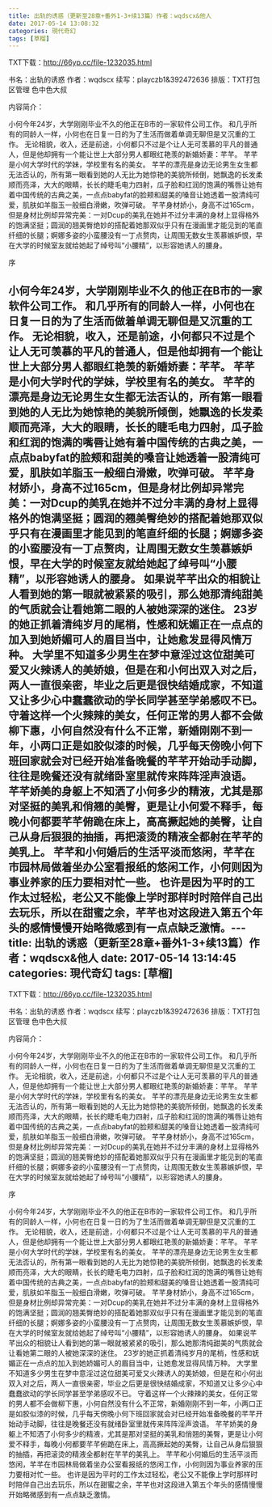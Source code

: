 ```yaml
---
title: 出轨的诱惑（更新至28章+番外1-3+续13篇）作者：wqdscx&他人
date: 2017-05-14 13:08:32
categories: 現代奇幻
tags: [草榴]
---
```

TXT下载：http://66yp.cc/file-1232035.html

书名：出轨的诱惑
作者：wqdscx
续写：playczb1&392472636
排版：TXT打包区管理 色中色大叔

内容简介：

小何今年24岁，大学刚刚毕业不久的他正在B市的一家软件公司工作。
和几乎所有的同龄人一样，小何也在日复一日的为了生活而做着单调无聊但是又沉重的工作。
无论相貌，收入，还是前途，小何都只不过是个让人无可羡慕的平凡的普通人，但是他却拥有一个能让世上大部分男人都眼红艳羡的新婚娇妻：芊芊。
芊芊是小何大学时代的学妹，学校里有名的美女。
芊芊的漂亮是身边无论男生女生都无法否认的，所有第一眼看到她的人无比为她惊艳的美貌所倾倒，她飘逸的长发柔顺而亮泽，大大的眼睛，长长的睫毛电力四射，瓜子脸和红润的饱满的嘴唇让她有着中国传统的古典之美，一点点babyfat的脸颊和甜美的嗓音让她透着一股清纯可爱，肌肤如羊脂玉一般细白滑嫩，吹弹可破。
芊芊身材娇小，身高不过165cm，但是身材比例却异常完美：一对Dcup的美乳在她并不过分丰满的身材上显得格外的饱满坚挺；圆润的翘美臀绝妙的搭配着她那双似乎只有在漫画里才能见到的笔直纤细的长腿；婀娜多姿的小蛮腰没有一丁点赘肉，让周围无数女生羡慕嫉妒恨，早在大学的时候室友就给她起了绰号叫“小腰精”，以形容她诱人的腰身。


序

小何今年24岁，大学刚刚毕业不久的他正在B市的一家软件公司工作。
和几乎所有的同龄人一样，小何也在日复一日的为了生活而做着单调无聊但是又沉重的工作。
无论相貌，收入，还是前途，小何都只不过是个让人无可羡慕的平凡的普通人，但是他却拥有一个能让世上大部分男人都眼红艳羡的新婚娇妻：芊芊。
芊芊是小何大学时代的学妹，学校里有名的美女。
芊芊的漂亮是身边无论男生女生都无法否认的，所有第一眼看到她的人无比为她惊艳的美貌所倾倒，她飘逸的长发柔顺而亮泽，大大的眼睛，长长的睫毛电力四射，瓜子脸和红润的饱满的嘴唇让她有着中国传统的古典之美，一点点babyfat的脸颊和甜美的嗓音让她透着一股清纯可爱，肌肤如羊脂玉一般细白滑嫩，吹弹可破。
芊芊身材娇小，身高不过165cm，但是身材比例却异常完美：一对Dcup的美乳在她并不过分丰满的身材上显得格外的饱满坚挺；圆润的翘美臀绝妙的搭配着她那双似乎只有在漫画里才能见到的笔直纤细的长腿；婀娜多姿的小蛮腰没有一丁点赘肉，让周围无数女生羡慕嫉妒恨，早在大学的时候室友就给她起了绰号叫“小腰精”，以形容她诱人的腰身。
如果说芊芊出众的相貌让人看到她的第一眼就被紧紧的吸引，那么她那清纯甜美的气质就会让看她第二眼的人被她深深的迷住。
23岁的她正抓着清纯岁月的尾梢，性感和妩媚正在一点点的加入到她娇媚可人的眉目当中，让她愈发显得风情万种。
大学里不知道多少男生在梦中意淫过这位甜美可爱又火辣诱人的美娇娘，但是在和小何出双入对之后，两人一直很亲密，毕业之后更是很快结婚成家，不知道又让多少心中蠢蠢欲动的学长同学甚至学弟感叹不已。
守着这样一个火辣辣的美女，任何正常的男人都不会做柳下惠，小何自然没有什么不正常，新婚刚刚不到一年，小两口正是如胶似漆的时候，几乎每天傍晚小何下班回家就会对已经开始准备晚餐的芊芊开始动手动脚，往往是晚餐还没有就绪卧室里就传来阵阵淫声浪语。
芊芊娇美的身躯上不知洒了小何多少的精液，尤其是那对坚挺的美乳和俏翘的美臀，更是让小何爱不释手，每晚小何都要芊芊俯跪在床上，高高撅起她的美臀，让自己从身后狠狠的抽插，再把滚烫的精液全都射在芊芊的美乳上。
芊芊和小何婚后的生活平淡而悠闲，芊芊在市园林局做着坐办公室看报纸的悠闲工作，小何则因为事业养家的压力要相对忙一些。
也许是因为平时的工作太过轻松，老公又不能像上学时那样时时陪伴自己出去玩乐，所以在甜蜜之余，芊芊也对这段进入第五个年头的感情慢慢开始略微感到有一点点缺乏激情。---
title: 出轨的诱惑（更新至28章+番外1-3+续13篇）作者：wqdscx&他人
date: 2017-05-14 13:14:45
categories: 現代奇幻
tags: [草榴]
---
TXT下载：http://66yp.cc/file-1232035.html

书名：出轨的诱惑
作者：wqdscx
续写：playczb1&392472636
排版：TXT打包区管理 色中色大叔

内容简介：

小何今年24岁，大学刚刚毕业不久的他正在B市的一家软件公司工作。
和几乎所有的同龄人一样，小何也在日复一日的为了生活而做着单调无聊但是又沉重的工作。
无论相貌，收入，还是前途，小何都只不过是个让人无可羡慕的平凡的普通人，但是他却拥有一个能让世上大部分男人都眼红艳羡的新婚娇妻：芊芊。
芊芊是小何大学时代的学妹，学校里有名的美女。
芊芊的漂亮是身边无论男生女生都无法否认的，所有第一眼看到她的人无比为她惊艳的美貌所倾倒，她飘逸的长发柔顺而亮泽，大大的眼睛，长长的睫毛电力四射，瓜子脸和红润的饱满的嘴唇让她有着中国传统的古典之美，一点点babyfat的脸颊和甜美的嗓音让她透着一股清纯可爱，肌肤如羊脂玉一般细白滑嫩，吹弹可破。
芊芊身材娇小，身高不过165cm，但是身材比例却异常完美：一对Dcup的美乳在她并不过分丰满的身材上显得格外的饱满坚挺；圆润的翘美臀绝妙的搭配着她那双似乎只有在漫画里才能见到的笔直纤细的长腿；婀娜多姿的小蛮腰没有一丁点赘肉，让周围无数女生羡慕嫉妒恨，早在大学的时候室友就给她起了绰号叫“小腰精”，以形容她诱人的腰身。


序

小何今年24岁，大学刚刚毕业不久的他正在B市的一家软件公司工作。
和几乎所有的同龄人一样，小何也在日复一日的为了生活而做着单调无聊但是又沉重的工作。
无论相貌，收入，还是前途，小何都只不过是个让人无可羡慕的平凡的普通人，但是他却拥有一个能让世上大部分男人都眼红艳羡的新婚娇妻：芊芊。
芊芊是小何大学时代的学妹，学校里有名的美女。
芊芊的漂亮是身边无论男生女生都无法否认的，所有第一眼看到她的人无比为她惊艳的美貌所倾倒，她飘逸的长发柔顺而亮泽，大大的眼睛，长长的睫毛电力四射，瓜子脸和红润的饱满的嘴唇让她有着中国传统的古典之美，一点点babyfat的脸颊和甜美的嗓音让她透着一股清纯可爱，肌肤如羊脂玉一般细白滑嫩，吹弹可破。
芊芊身材娇小，身高不过165cm，但是身材比例却异常完美：一对Dcup的美乳在她并不过分丰满的身材上显得格外的饱满坚挺；圆润的翘美臀绝妙的搭配着她那双似乎只有在漫画里才能见到的笔直纤细的长腿；婀娜多姿的小蛮腰没有一丁点赘肉，让周围无数女生羡慕嫉妒恨，早在大学的时候室友就给她起了绰号叫“小腰精”，以形容她诱人的腰身。
如果说芊芊出众的相貌让人看到她的第一眼就被紧紧的吸引，那么她那清纯甜美的气质就会让看她第二眼的人被她深深的迷住。
23岁的她正抓着清纯岁月的尾梢，性感和妩媚正在一点点的加入到她娇媚可人的眉目当中，让她愈发显得风情万种。
大学里不知道多少男生在梦中意淫过这位甜美可爱又火辣诱人的美娇娘，但是在和小何出双入对之后，两人一直很亲密，毕业之后更是很快结婚成家，不知道又让多少心中蠢蠢欲动的学长同学甚至学弟感叹不已。
守着这样一个火辣辣的美女，任何正常的男人都不会做柳下惠，小何自然没有什么不正常，新婚刚刚不到一年，小两口正是如胶似漆的时候，几乎每天傍晚小何下班回家就会对已经开始准备晚餐的芊芊开始动手动脚，往往是晚餐还没有就绪卧室里就传来阵阵淫声浪语。
芊芊娇美的身躯上不知洒了小何多少的精液，尤其是那对坚挺的美乳和俏翘的美臀，更是让小何爱不释手，每晚小何都要芊芊俯跪在床上，高高撅起她的美臀，让自己从身后狠狠的抽插，再把滚烫的精液全都射在芊芊的美乳上。
芊芊和小何婚后的生活平淡而悠闲，芊芊在市园林局做着坐办公室看报纸的悠闲工作，小何则因为事业养家的压力要相对忙一些。
也许是因为平时的工作太过轻松，老公又不能像上学时那样时时陪伴自己出去玩乐，所以在甜蜜之余，芊芊也对这段进入第五个年头的感情慢慢开始略微感到有一点点缺乏激情。